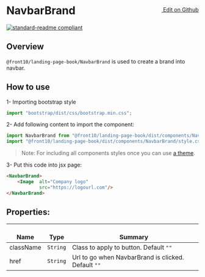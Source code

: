 <a style="float:right; margin-top: 30px;" target="_blank" href="https://github.com/front10/landing-page-book/edit/master/src/components/NavbarBrand/README.md"> <img width="15px;" src="https://assets-cdn.github.com/images/icons/emoji/unicode/270f.png"/> Edit on Github
</a>

# NavbarBrand

[![standard-readme compliant](https://img.shields.io/badge/standard--readme-OK-green.svg?style=flat-square)](https://github.com/RichardLitt/standard-readme)

## Overview
`@front10/landing-page-book/NavbarBrand` is used to create a brand into navbar.

## How to use
1- Importing bootstrap style

```js
import "bootstrap/dist/css/bootstrap.min.css";
```
2- Add following content to import the component:


```js
import NavbarBrand from "@front10/landing-page-book/dist/components/NavbarBrand";
import "@front10/landing-page-book/dist/components/NavbarBrand/style.css";
```

> Note: For including all components styles once you can use [a theme](https://github.com/front10/landing-page-book/wiki/Theming).

3- Put this code into jsx page:
```html
<NavbarBrand>
    <Image  alt="Company logo"
            src="https://logourl.com"/>
</NavbarBrand>
```

## Properties:

| </br>Name   | </br>Type | </br>Summary                                                                                 | 
| ------------| - | ------------------------------------------------------------------------------------------------------ |
| className      | `String` | Class to apply to button. Default `""` |
| href      | `String` | Url to go when NavbarBrand is clicked. Default `""` |
